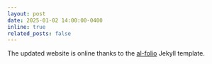 ```yaml
---
layout: post
date: 2025-01-02 14:00:00-0400
inline: true
related_posts: false
---
```


The updated website is online thanks to the [al-folio](https://github.com/alshedivat/al-folio) Jekyll template.
